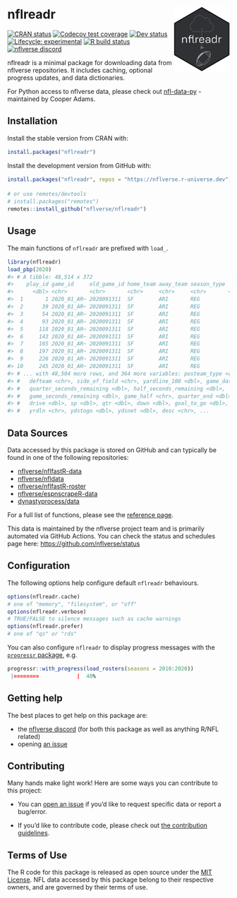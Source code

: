 
<!-- README.md is generated from README.Rmd. Please edit that file -->

# nflreadr <a href='https://nflreadr.nflverse.com'><img src='man/figures/logo.svg' align="right" width="25%" min-width="120px" /></a>

<!-- badges: start -->

[![CRAN
status](https://img.shields.io/cran/v/nflreadr?style=flat-square&logo=R&label=CRAN)](https://CRAN.R-project.org/package=nflreadr)
[![Codecov test
coverage](https://img.shields.io/codecov/c/github/nflverse/nflreadr?label=codecov&style=flat-square&logo=codecov)](https://app.codecov.io/gh/nflverse/nflreadr?branch=main)
[![Dev
status](https://img.shields.io/github/r-package/v/nflverse/nflreadr/main?label=dev%20version&style=flat-square&logo=github)](https://nflreadr.nflverse.com/)
[![Lifecycle:
experimental](https://img.shields.io/badge/lifecycle-experimental-orange.svg?style=flat-square)](https://lifecycle.r-lib.org/articles/stages.html)
[![R build
status](https://img.shields.io/github/workflow/status/nflverse/nflreadr/R-CMD-check?label=R%20check&style=flat-square&logo=github)](https://github.com/nflverse/nflreadr/actions)
[![nflverse
discord](https://img.shields.io/discord/789805604076126219?color=7289da&label=nflverse%20discord&logo=discord&logoColor=fff&style=flat-square)](https://discord.com/invite/5Er2FBnnQa)

<!-- badges: end -->

nflreadr is a minimal package for downloading data from nflverse
repositories. It includes caching, optional progress updates, and data
dictionaries.

For Python access to nflverse data, please check out
[nfl-data-py](https://pypi.org/project/nfl-data-py/) - maintained by
Cooper Adams.

## Installation

Install the stable version from CRAN with:

``` r
install.packages("nflreadr")
```

Install the development version from GitHub with:

``` r
install.packages("nflreadr", repos = "https://nflverse.r-universe.dev")

# or use remotes/devtools
# install.packages("remotes")
remotes::install_github("nflverse/nflreadr")
```

## Usage

The main functions of `nflreadr` are prefixed with `load_`.

``` r
library(nflreadr)
load_pbp(2020)
#> # A tibble: 48,514 x 372
#>    play_id game_id     old_game_id home_team away_team season_type  week posteam
#>      <dbl> <chr>       <chr>       <chr>     <chr>     <chr>       <int> <chr>  
#>  1       1 2020_01_AR~ 2020091311  SF        ARI       REG             1 <NA>   
#>  2      39 2020_01_AR~ 2020091311  SF        ARI       REG             1 SF     
#>  3      54 2020_01_AR~ 2020091311  SF        ARI       REG             1 SF     
#>  4      93 2020_01_AR~ 2020091311  SF        ARI       REG             1 SF     
#>  5     118 2020_01_AR~ 2020091311  SF        ARI       REG             1 SF     
#>  6     143 2020_01_AR~ 2020091311  SF        ARI       REG             1 SF     
#>  7     165 2020_01_AR~ 2020091311  SF        ARI       REG             1 SF     
#>  8     197 2020_01_AR~ 2020091311  SF        ARI       REG             1 SF     
#>  9     226 2020_01_AR~ 2020091311  SF        ARI       REG             1 ARI    
#> 10     245 2020_01_AR~ 2020091311  SF        ARI       REG             1 ARI    
#> # ... with 48,504 more rows, and 364 more variables: posteam_type <chr>,
#> #   defteam <chr>, side_of_field <chr>, yardline_100 <dbl>, game_date <chr>,
#> #   quarter_seconds_remaining <dbl>, half_seconds_remaining <dbl>,
#> #   game_seconds_remaining <dbl>, game_half <chr>, quarter_end <dbl>,
#> #   drive <dbl>, sp <dbl>, qtr <dbl>, down <dbl>, goal_to_go <dbl>, time <chr>,
#> #   yrdln <chr>, ydstogo <dbl>, ydsnet <dbl>, desc <chr>, ...
```

## Data Sources

Data accessed by this package is stored on GitHub and can typically be
found in one of the following repositories:

-   [nflverse/nflfastR-data](https://github.com/nflverse/nflfastR-data)
-   [nflverse/nfldata](https://github.com/nflverse/nfldata)
-   [nflverse/nflfastR-roster](https://github.com/nflverse/nflfastR-roster)
-   [nflverse/espnscrapeR-data](https://github.com/nflverse/espnscrapeR-data)
-   [dynastyprocess/data](https://github.com/dynastyprocess/data)

For a full list of functions, please see the [reference
page](https://nflreadr.nflverse.com/reference/index.html).

This data is maintained by the nflverse project team and is primarily
automated via GitHub Actions. You can check the status and schedules
page here: <https://github.com/nflverse/status>

## Configuration

The following options help configure default `nflreadr` behaviours.

``` r
options(nflreadr.cache) 
# one of "memory", "filesystem", or "off"
options(nflreadr.verbose) 
# TRUE/FALSE to silence messages such as cache warnings
options(nflreadr.prefer) 
# one of "qs" or "rds"
```

You can also configure `nflreadr` to display progress messages with the
[`progressr` package](https://progressr.futureverse.org), e.g.

``` r
progressr::with_progress(load_rosters(seasons = 2010:2020))
 |========            |  40%
```

## Getting help

The best places to get help on this package are:

-   the [nflverse discord](https://discord.com/invite/5Er2FBnnQa) (for
    both this package as well as anything R/NFL related)
-   opening [an
    issue](https://github.com/nflverse/nflreadr/issues/new/choose)

## Contributing

Many hands make light work! Here are some ways you can contribute to
this project:

-   You can [open an
    issue](https://github.com/nflverse/nflreadr/issues/new/choose) if
    you’d like to request specific data or report a bug/error.

-   If you’d like to contribute code, please check out [the contribution
    guidelines](https://nflreadr.nflverse.com/CONTRIBUTING.html).

## Terms of Use

The R code for this package is released as open source under the [MIT
License](https://nflreadr.nflverse.com/LICENSE.html). NFL data accessed
by this package belong to their respective owners, and are governed by
their terms of use.
